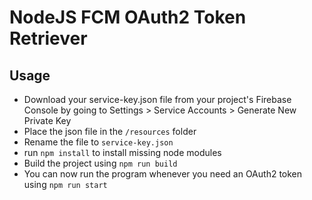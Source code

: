 # NodeJS FCM OAuth2 Token Retriever

## Usage
- Download your service-key.json file from your project's Firebase Console by going
  to Settings > Service Accounts > Generate New Private Key
- Place the json file in the `/resources` folder
- Rename the file to `service-key.json`
- run `npm install` to install missing node modules
- Build the project using `npm run build`
- You can now run the program whenever you need an OAuth2 token using `npm run start`
